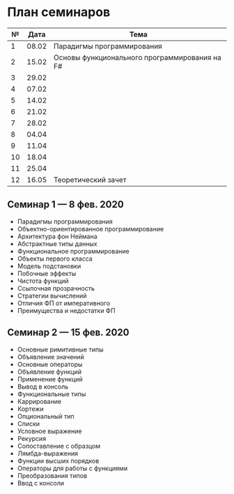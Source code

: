 # План семинаров

| №  | Дата  | Тема
|----|-------|----------------------------------------------
| 1  | 08.02 | Парадигмы программирования
| 2  | 15.02 | Основы функционального программирования на F#
| 3  | 29.02 |
| 4  | 07.02 |
| 5  | 14.02 |
| 6  | 21.02 |
| 7  | 28.02 |
| 8  | 04.04 | 
| 9  | 11.04 |
| 10 | 18.04 |
| 11 | 25.04 |
| 12 | 16.05 | Теоретический зачет

## Семинар 1 — 8 фев. 2020

* Парадигмы программирования
* Объектно-ориентированное программирование
* Архитектура фон Неймана
* Абстрактные типы данных
* Функциональное программирование
* Объекты первого класса
* Модель подстановки
* Побочные эффекты
* Чистота функций
* Ссылочная прозрачность
* Стратегии вычислений
* Отличия ФП от императивного
* Преимущества и недостатки ФП

## Семинар 2 — 15 фев. 2020

* Основные римитивные типы
* Объявление значений
* Основные операторы
* Объявление функций
* Применение функций
* Вывод в консоль
* Функциональные типы
* Каррирование
* Кортежи
* Опциональный тип
* Списки
* Условное выражение
* Рекурсия
* Сопоставление с образцом
* Лямбда-выражения
* Функции высших порядков
* Операторы для работы с функциями
* Преобразования типов
* Ввод с консоли
